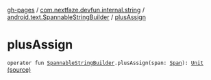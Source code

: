 [gh-pages](../../index.md) / [com.nextfaze.devfun.internal.string](../index.md) / [android.text.SpannableStringBuilder](index.md) / [plusAssign](./plus-assign.md)

# plusAssign

`operator fun `[`SpannableStringBuilder`](https://developer.android.com/reference/android/text/SpannableStringBuilder.html)`.plusAssign(span: `[`Span`](../-span.md)`): `[`Unit`](https://kotlinlang.org/api/latest/jvm/stdlib/kotlin/-unit/index.html) [(source)](https://github.com/NextFaze/dev-fun/tree/master/devfun-internal/src/main/java/com/nextfaze/devfun/internal/string/Spannable.kt#L16)